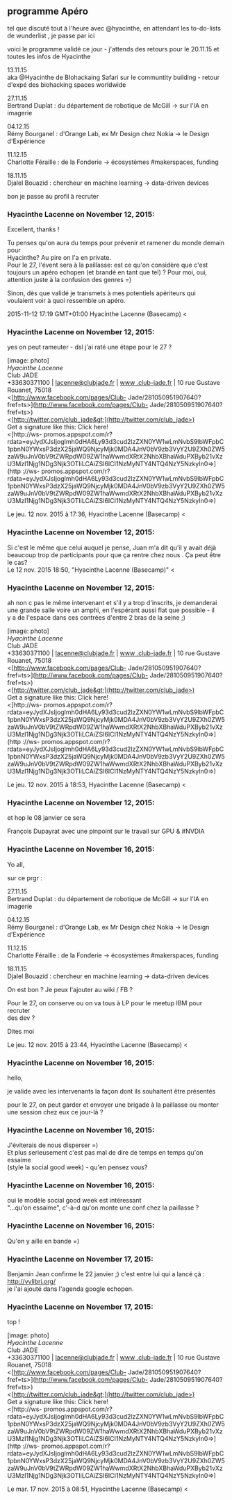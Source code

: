 ## programme Apéro



tel que discuté tout à l'heure avec @hyacinthe, en attendant les to-do-lists de
wunderlist , je passe par ici  
  
voici le programme validé ce jour - j'attends des retours pour le 20.11.15 et
toutes les infos de Hyacinthe  
  
13.11.15  
aka @Hyacinthe de BIohackaing Safari sur le communtity building - retour d'expé
des biohacking spaces worldwide  
  
27.11.15  
Bertrand Duplat : du département de robotique de McGill -&gt; sur l'IA en
imagerie  
  
04.12.15  
Rémy Bourganel : d'Orange Lab, ex Mr Design chez Nokia -&gt; le Design
d'Expérience  
  
11.12.15  
Charlotte Féraille : de la Fonderie -&gt; écosystèmes #makerspaces, funding  
  
18.11.15  
Djalel Bouazid : chercheur en machine learning -&gt; data-driven devices  
  
bon je passe au profil à recruter



### **Hyacinthe Lacenne** on November 12, 2015:



Excellent, thanks !  
  
Tu penses qu'on aura du temps pour prévenir et ramener du monde demain pour  
Hyacinthe? Au pire on l'a en private.  
Pour le 27, l'évent sera à la paillasse: est ce qu'on considère que c'est  
toujours un apéro echopen (et brandé en tant que tel) ? Pour moi, oui,  
attention juste à la confusion des genres =)  
  
Sinon, dès que validé je transmets à mes potentiels apériteurs qui  
voulaient voir à quoi ressemble un apéro.  
  
2015-11-12 17:19 GMT+01:00 Hyacinthe Lacenne (Basecamp) &lt;



### **Hyacinthe Lacenne** on November 12, 2015:



yes on peut rameuter - dsl j'ai raté une étape pour le 27 ?  
  
[image: photo]  
*Hyacinthe Lacenne*  
Club JADE  
+33630371100 | [lacenne@clubjade.fr](mailto:lacenne@clubjade.fr) | [www
.club-jade.fr](http://www.club-jade.fr) | 10 rue Gustave  
Rouanet, 75018  
&lt;[http://www.facebook.com/pages/Club-
Jade/281050951907640?fref=ts&gt;](http://www.facebook.com/pages/Club-
Jade/281050951907640?fref=ts>)  
&lt;[http://twitter.com/club_jade&gt;](http://twitter.com/club_jade>)  
Get a signature like this: Click here!  
&lt;[http://ws-
promos.appspot.com/r?rdata=eyJydXJsIjogImh0dHA6Ly93d3cud2lzZXN0YW1wLmNvbS9lbWFpbC1pbnN0YWxsP3dzX25jaWQ9NjcyMjk0MDA4JnV0bV9zb3VyY2U9ZXh0ZW5zaW9uJnV0bV9tZWRpdW09ZW1haWwmdXRtX2NhbXBhaWduPXByb21vXzU3MzI1Njg1NDg3Njk3OTIiLCAiZSI6ICI1NzMyNTY4NTQ4NzY5NzkyIn0=&gt;](http
://ws-
promos.appspot.com/r?rdata=eyJydXJsIjogImh0dHA6Ly93d3cud2lzZXN0YW1wLmNvbS9lbWFpbC1pbnN0YWxsP3dzX25jaWQ9NjcyMjk0MDA4JnV0bV9zb3VyY2U9ZXh0ZW5zaW9uJnV0bV9tZWRpdW09ZW1haWwmdXRtX2NhbXBhaWduPXByb21vXzU3MzI1Njg1NDg3Njk3OTIiLCAiZSI6ICI1NzMyNTY4NTQ4NzY5NzkyIn0=>)  
  
Le jeu. 12 nov. 2015 à 17:36, Hyacinthe Lacenne (Basecamp) &lt;



### **Hyacinthe Lacenne** on November 12, 2015:



Si c'est le même que celui auquel je pense, Juan m'a dit qu'il y avait déjà  
beaucoup trop de participants pour que ça rentre chez nous . Ça peut être  
le cas?  
Le 12 nov. 2015 18:50, "Hyacinthe Lacenne (Basecamp)" &lt;



### **Hyacinthe Lacenne** on November 12, 2015:



ah non c pas le même intervenant et s'il y a trop d'inscrits, je demanderai  
une grande salle voire un amphi, en l'espérant aussi flat que possible - il  
y a de l'espace dans ces contrées d'entre 2 bras de la seine ;)  
  
[image: photo]  
*Hyacinthe Lacenne*  
Club JADE  
+33630371100 | [lacenne@clubjade.fr](mailto:lacenne@clubjade.fr) | [www
.club-jade.fr](http://www.club-jade.fr) | 10 rue Gustave  
Rouanet, 75018  
&lt;[http://www.facebook.com/pages/Club-
Jade/281050951907640?fref=ts&gt;](http://www.facebook.com/pages/Club-
Jade/281050951907640?fref=ts>)  
&lt;[http://twitter.com/club_jade&gt;](http://twitter.com/club_jade>)  
Get a signature like this: Click here!  
&lt;[http://ws-
promos.appspot.com/r?rdata=eyJydXJsIjogImh0dHA6Ly93d3cud2lzZXN0YW1wLmNvbS9lbWFpbC1pbnN0YWxsP3dzX25jaWQ9NjcyMjk0MDA4JnV0bV9zb3VyY2U9ZXh0ZW5zaW9uJnV0bV9tZWRpdW09ZW1haWwmdXRtX2NhbXBhaWduPXByb21vXzU3MzI1Njg1NDg3Njk3OTIiLCAiZSI6ICI1NzMyNTY4NTQ4NzY5NzkyIn0=&gt;](http
://ws-
promos.appspot.com/r?rdata=eyJydXJsIjogImh0dHA6Ly93d3cud2lzZXN0YW1wLmNvbS9lbWFpbC1pbnN0YWxsP3dzX25jaWQ9NjcyMjk0MDA4JnV0bV9zb3VyY2U9ZXh0ZW5zaW9uJnV0bV9tZWRpdW09ZW1haWwmdXRtX2NhbXBhaWduPXByb21vXzU3MzI1Njg1NDg3Njk3OTIiLCAiZSI6ICI1NzMyNTY4NTQ4NzY5NzkyIn0=>)  
  
Le jeu. 12 nov. 2015 à 18:53, Hyacinthe Lacenne (Basecamp) &lt;



### **Hyacinthe Lacenne** on November 12, 2015:



et hop le 08 janvier ce sera  
  
François Dupayrat avec une pinpoint sur le travail sur GPU &amp; #NVDIA



### **Hyacinthe Lacenne** on November 16, 2015:



Yo all,  
  
sur ce prgr :  
  
27.11.15  
Bertrand Duplat : du département de robotique de McGill -&gt; sur l'IA en  
imagerie  
  
04.12.15  
Rémy Bourganel : d'Orange Lab, ex Mr Design chez Nokia -&gt; le Design  
d'Expérience  
  
11.12.15  
Charlotte Féraille : de la Fonderie -&gt; écosystèmes #makerspaces, funding  
  
18.11.15  
Djalel Bouazid : chercheur en machine learning -&gt; data-driven devices  
  
On est bon ? Je peux l'ajouter au wiki / FB ?  
  
Pour le 27, on conserve ou on va tous à LP pour le meetup IBM pour recruter  
des dev ?  
  
Dites moi  
  
Le jeu. 12 nov. 2015 à 23:44, Hyacinthe Lacenne (Basecamp) &lt;



### **Hyacinthe Lacenne** on November 16, 2015:



hello,  
  
je valide avec les intervenants la façon dont ils souhaitent être présentés  
  
pour le 27, on peut garder et envoyer une brigade à la paillasse ou monter une
session chez eux ce jour-là ?



### **Hyacinthe Lacenne** on November 16, 2015:



J'éviterais de nous disperser =)  
Et plus serieusement c'est pas mal de dire de temps en temps qu'on essaime  
(style la social good week) - qu'en pensez vous?



### **Hyacinthe Lacenne** on November 16, 2015:



oui le modèle social good week est intéressant  
"...qu'on essaime", c'-à-d qu'on monte une conf chez la paillasse ?



### **Hyacinthe Lacenne** on November 16, 2015:



Qu'on y aille en bande =)



### **Hyacinthe Lacenne** on November 17, 2015:



Benjamin Jean confirme le 22 janvier ;) c'est entre lui qui a lancé çà :
<http://vvlibri.org/>  
je l'ai ajouté dans l'agenda google echopen.



### **Hyacinthe Lacenne** on November 17, 2015:



top !  
  
[image: photo]  
*Hyacinthe Lacenne*  
Club JADE  
+33630371100 | [lacenne@clubjade.fr](mailto:lacenne@clubjade.fr) | [www
.club-jade.fr](http://www.club-jade.fr) | 10 rue Gustave  
Rouanet, 75018  
&lt;[http://www.facebook.com/pages/Club-
Jade/281050951907640?fref=ts&gt;](http://www.facebook.com/pages/Club-
Jade/281050951907640?fref=ts>)  
&lt;[http://twitter.com/club_jade&gt;](http://twitter.com/club_jade>)  
Get a signature like this: Click here!  
&lt;[http://ws-
promos.appspot.com/r?rdata=eyJydXJsIjogImh0dHA6Ly93d3cud2lzZXN0YW1wLmNvbS9lbWFpbC1pbnN0YWxsP3dzX25jaWQ9NjcyMjk0MDA4JnV0bV9zb3VyY2U9ZXh0ZW5zaW9uJnV0bV9tZWRpdW09ZW1haWwmdXRtX2NhbXBhaWduPXByb21vXzU3MzI1Njg1NDg3Njk3OTIiLCAiZSI6ICI1NzMyNTY4NTQ4NzY5NzkyIn0=&gt;](http
://ws-
promos.appspot.com/r?rdata=eyJydXJsIjogImh0dHA6Ly93d3cud2lzZXN0YW1wLmNvbS9lbWFpbC1pbnN0YWxsP3dzX25jaWQ9NjcyMjk0MDA4JnV0bV9zb3VyY2U9ZXh0ZW5zaW9uJnV0bV9tZWRpdW09ZW1haWwmdXRtX2NhbXBhaWduPXByb21vXzU3MzI1Njg1NDg3Njk3OTIiLCAiZSI6ICI1NzMyNTY4NTQ4NzY5NzkyIn0=>)  
  
Le mar. 17 nov. 2015 à 08:51, Hyacinthe Lacenne (Basecamp) &lt;



